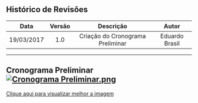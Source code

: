 
## Histórico de Revisões

| Data | Versão | Descrição | Autor |
|:----:|:------:|:---------:|:-----:|
|19/03/2017|1.0|Criação do Cronograma Preliminar|Eduardo Brasil|

***

## Cronograma Preliminar[![Cronograma Preliminar.png](https://s9.postimg.org/47718owpr/Cronograma_Preliminar.png)](https://postimg.org/image/o1t2utbx7/)
[Clique aqui para visualizar melhor a imagem](https://s9.postimg.org/47718owpr/Cronograma_Preliminar.png)